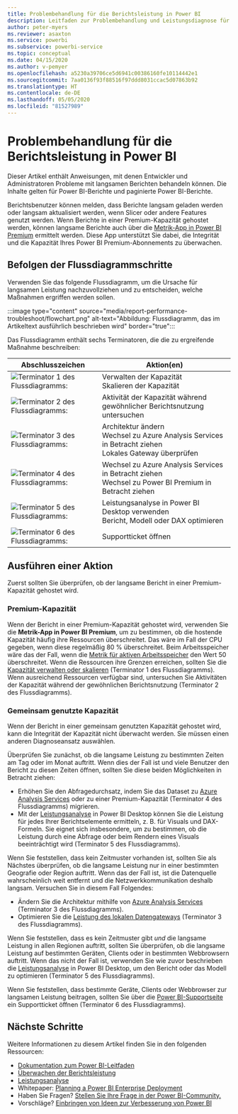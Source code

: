 ```yaml
---
title: Problembehandlung für die Berichtsleistung in Power BI
description: Leitfaden zur Problembehandlung und Leistungsdiagnose für langsame Berichte in Power BI
author: peter-myers
ms.reviewer: asaxton
ms.service: powerbi
ms.subservice: powerbi-service
ms.topic: conceptual
ms.date: 04/15/2020
ms.author: v-pemyer
ms.openlocfilehash: a5230a39706ce5d6941c00386160fe10114442e1
ms.sourcegitcommit: 7aa0136f93f88516f97ddd8031ccac5d07863b92
ms.translationtype: HT
ms.contentlocale: de-DE
ms.lasthandoff: 05/05/2020
ms.locfileid: "81527989"
---
```

# <a name="troubleshoot-report-performance-in-power-bi"></a>Problembehandlung für die Berichtsleistung in Power BI

Dieser Artikel enthält Anweisungen, mit denen Entwickler und Administratoren Probleme mit langsamen Berichten behandeln können. Die Inhalte gelten für Power BI-Berichte und paginierte Power BI-Berichte.

Berichtsbenutzer können melden, dass Berichte langsam geladen werden oder langsam aktualisiert werden, wenn Slicer oder andere Features genutzt werden. Wenn Berichte in einer Premium-Kapazität gehostet werden, können langsame Berichte auch über die [Metrik-App in Power BI Premium](../service-admin-premium-monitor-capacity.md) ermittelt werden. Diese App unterstützt Sie dabei, die Integrität und die Kapazität Ihres Power BI Premium-Abonnements zu überwachen.

## <a name="follow-flowchart-steps"></a>Befolgen der Flussdiagrammschritte

Verwenden Sie das folgende Flussdiagramm, um die Ursache für langsamen Leistung nachzuvollziehen und zu entscheiden, welche Maßnahmen ergriffen werden sollen.

:::image type="content" source="media/report-performance-troubleshoot/flowchart.png" alt-text="Abbildung: Flussdiagramm, das im Artikeltext ausführlich beschrieben wird" border="true":::

Das Flussdiagramm enthält sechs Terminatoren, die die zu ergreifende Maßnahme beschreiben:

|Abschlusszeichen|Aktion(en)|
|---------|---------|
|![Terminator 1 des Flussdiagramms:](media/common/icon-01-red-30x30.png)|Verwalten der Kapazität<br />Skalieren der Kapazität |
|![Terminator 2 des Flussdiagramms:](media/common/icon-02-red-30x30.png)|Aktivität der Kapazität während gewöhnlicher Berichtsnutzung untersuchen|
|![Terminator 3 des Flussdiagramms:](media/common/icon-03-red-30x30.png)|Architektur ändern<br />Wechsel zu Azure Analysis Services in Betracht ziehen<br />Lokales Gateway überprüfen|
|![Terminator 4 des Flussdiagramms:](media/common/icon-04-red-30x30.png)|Wechsel zu Azure Analysis Services in Betracht ziehen<br />Wechsel zu Power BI Premium in Betracht ziehen|
|![Terminator 5 des Flussdiagramms:](media/common/icon-05-red-30x30.png)|Leistungsanalyse in Power BI Desktop verwenden<br />Bericht, Modell oder DAX optimieren|
|![Terminator 6 des Flussdiagramms:](media/common/icon-06-red-30x30.png)|Supportticket öffnen|

## <a name="take-action"></a>Ausführen einer Aktion

Zuerst sollten Sie überprüfen, ob der langsame Bericht in einer Premium-Kapazität gehostet wird.

### <a name="premium-capacity"></a>Premium-Kapazität

Wenn der Bericht in einer Premium-Kapazität gehostet wird, verwenden Sie die **Metrik-App in Power BI Premium**, um zu bestimmen, ob die hostende Kapazität häufig ihre Ressourcen überschreitet. Das wäre im Fall der CPU gegeben, wenn diese regelmäßig 80 % überschreitet. Beim Arbeitsspeicher wäre das der Fall, wenn die [Metrik für aktiven Arbeitsspeicher](../service-premium-metrics-app.md#the-active-memory-metric) den Wert 50 überschreitet. Wenn die Ressourcen ihre Grenzen erreichen, sollten Sie die [Kapazität verwalten oder skalieren](../service-admin-premium-manage.md) (Terminator 1 des Flussdiagramms). Wenn ausreichend Ressourcen verfügbar sind, untersuchen Sie Aktivitäten der Kapazität während der gewöhnlichen Berichtsnutzung (Terminator 2 des Flussdiagramms).

### <a name="shared-capacity"></a>Gemeinsam genutzte Kapazität

Wenn der Bericht in einer gemeinsam genutzten Kapazität gehostet wird, kann die Integrität der Kapazität nicht überwacht werden. Sie müssen einen anderen Diagnoseansatz auswählen.

Überprüfen Sie zunächst, ob die langsame Leistung zu bestimmten Zeiten am Tag oder im Monat auftritt. Wenn dies der Fall ist und viele Benutzer den Bericht zu diesen Zeiten öffnen, sollten Sie diese beiden Möglichkeiten in Betracht ziehen:

- Erhöhen Sie den Abfragedurchsatz, indem Sie das Dataset zu [Azure Analysis Services](/azure/analysis-services/analysis-services-overview) oder zu einer Premium-Kapazität (Terminator 4 des Flussdiagramms) migrieren.
- Mit der [Leistungsanalyse](../desktop-performance-analyzer.md) in Power BI Desktop können Sie die Leistung für jedes Ihrer Berichtselemente ermitteln, z. B. für Visuals und DAX-Formeln. Sie eignet sich insbesondere, um zu bestimmen, ob die Leistung durch eine Abfrage oder beim Rendern eines Visuals beeinträchtigt wird (Terminator 5 des Flussdiagramms).

Wenn Sie feststellen, dass kein Zeitmuster vorhanden ist, sollten Sie als Nächstes überprüfen, ob die langsame Leistung nur in einer bestimmten Geografie oder Region auftritt. Wenn das der Fall ist, ist die Datenquelle wahrscheinlich weit entfernt und die Netzwerkkommunikation deshalb langsam. Versuchen Sie in diesem Fall Folgendes:

- Ändern Sie die Architektur mithilfe von [Azure Analysis Services](/azure/analysis-services/analysis-services-overview) (Terminator 3 des Flussdiagramms).
- Optimieren Sie die [Leistung des lokalen Datengateways](/data-integration/gateway/service-gateway-performance) (Terminator 3 des Flussdiagramms).

Wenn Sie feststellen, dass es kein Zeitmuster gibt _und_ die langsame Leistung in allen Regionen auftritt, sollten Sie überprüfen, ob die langsame Leistung auf bestimmten Geräten, Clients oder in bestimmten Webbrowsern auftritt. Wenn das nicht der Fall ist, verwenden Sie wie zuvor beschrieben die [Leistungsanalyse](../desktop-performance-analyzer.md) in Power BI Desktop, um den Bericht oder das Modell zu optimieren (Terminator 5 des Flussdiagramms).

Wenn Sie feststellen, dass bestimmte Geräte, Clients oder Webbrowser zur langsamen Leistung beitragen, sollten Sie über die [Power BI-Supportseite](https://powerbi.microsoft.com/support/) ein Supportticket öffnen (Terminator 6 des Flussdiagramms).

## <a name="next-steps"></a>Nächste Schritte

Weitere Informationen zu diesem Artikel finden Sie in den folgenden Ressourcen:

- [Dokumentation zum Power BI-Leitfaden](index.yml)
- [Überwachen der Berichtsleistung](monitor-report-performance.md)
- [Leistungsanalyse](../desktop-performance-analyzer.md)
- Whitepaper: [Planning a Power BI Enterprise Deployment](https://go.microsoft.com/fwlink/?linkid=2057861)
- Haben Sie Fragen? [Stellen Sie Ihre Frage in der Power BI-Community.](https://community.powerbi.com/)
- Vorschläge? [Einbringen von Ideen zur Verbesserung von Power BI](https://ideas.powerbi.com/)
